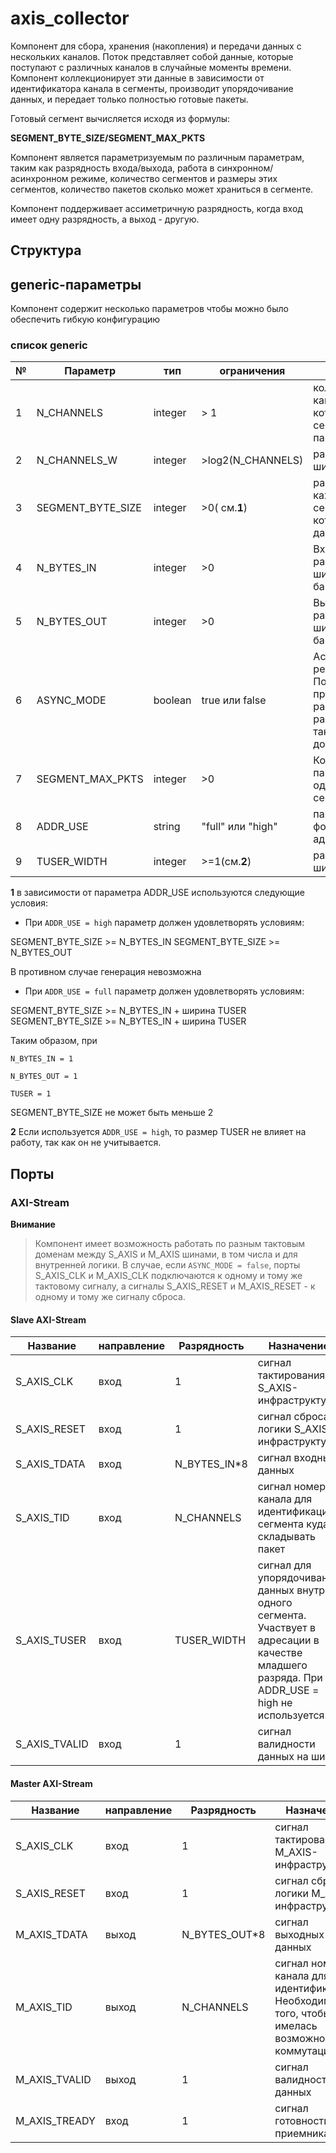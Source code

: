 # axis_collector

Компонент для сбора, хранения (накопления) и передачи данных с нескольких каналов. Поток представляет собой данные, которые поступают с различных каналов в случайные моменты времени. Компонент коллекционирует эти данные в зависимости от идентификатора канала в сегменты, производит упорядочивание данных, и передает только полностью готовые пакеты.

Готовый сегмент вычисляется исходя из формулы:

**SEGMENT_BYTE_SIZE/SEGMENT_MAX_PKTS**

Компонент является параметризуемым по различным параметрам, таким как разрядность входа/выхода, работа в синхронном/асинхронном режиме, количество сегментов и размеры этих сегментов, количество пакетов сколько может храниться в сегменте. 

Компонент поддерживает ассиметричную разрядность, когда вход имеет одну разрядность, а выход - другую. 

## Структура

## generic-параметры

Компонент содержит несколько параметров чтобы можно было обеспечить гибкую конфигурацию

### список generic

№ | Параметр | тип | ограничения | описание
--|----------|-----|-------------|---------
1 | N_CHANNELS | integer | > 1 |количество каналов на которые сегментируется память
2 | N_CHANNELS_W | integer | >log2(N_CHANNELS) | разрядность шины TID
3 | SEGMENT_BYTE_SIZE | integer | >0( см.**1**) | размер каждого сегмента, который хранит данные
4 | N_BYTES_IN | integer | >0 | Входная разрядность шины данных в байтах
5 | N_BYTES_OUT | integer | >0 | Выходная разрядность шины данных в байтах
6 | ASYNC_MODE | boolean | true или false |Асинхронный режим. Позволяет производить работу в разных тактовых доменах
7 | SEGMENT_MAX_PKTS | integer | >0 |Количество пакетов внутри одного сегмента
8 | ADDR_USE | string | "full" или "high" |параметр формирования адресации
9 | TUSER_WIDTH | integer | >=1(см.**2**) | разрядность шины TUSER

**1** в зависимости от параметра ADDR_USE используются следующие условия:
- При `ADDR_USE = high` параметр должен удовлетворять условиям:

SEGMENT_BYTE_SIZE >= N_BYTES_IN 
SEGMENT_BYTE_SIZE >= N_BYTES_OUT

В противном случае генерация невозможна

- При `ADDR_USE = full` параметр должен удовлетворять условиям:

SEGMENT_BYTE_SIZE >= N_BYTES_IN + ширина TUSER
SEGMENT_BYTE_SIZE >= N_BYTES_IN + ширина TUSER

Таким образом, при 

`N_BYTES_IN = 1` 

`N_BYTES_OUT = 1`

`TUSER = 1`

SEGMENT_BYTE_SIZE не может быть меньше 2

**2** Если используется `ADDR_USE = high`, то размер TUSER не влияет на работу, так как он не учитывается. 


## Порты

### AXI-Stream 

**Внимание**
> Компонент имеет возможность работать по разным тактовым доменам между S_AXIS и M_AXIS шинами, в том числа и для внутренней логики. В случае, если `ASYNC_MODE = false`, порты S_AXIS_CLK и M_AXIS_CLK подключаются к одному и тому же тактовому сигналу, а сигналы S_AXIS_RESET и M_AXIS_RESET - к одному и тому же сигналу сброса. 

#### Slave AXI-Stream 
Название | направление |Разрядность | Назначение
---------|-------------|------------|-----------
S_AXIS_CLK | вход | 1 | сигнал тактирования S_AXIS-инфраструктуры
S_AXIS_RESET | вход | 1 | сигнал сброса логики S_AXIS-инфраструктуры
S_AXIS_TDATA | вход | N_BYTES_IN*8 | сигнал входных данных
S_AXIS_TID | вход |N_CHANNELS | сигнал номера канала для идентификации сегмента куда складывать пакет
S_AXIS_TUSER | вход | TUSER_WIDTH | сигнал для упорядочивания данных внутри одного сегмента. Участвует в адресации в качестве младшего разряда. При ADDR_USE = high не используется. 
S_AXIS_TVALID| вход | 1 | сигнал валидности данных на шине


#### Master AXI-Stream
Название | направление | Разрядность | Назначение
---------|-------------|-------------|-----------
S_AXIS_CLK | вход | 1 | сигнал тактирования M_AXIS-инфраструктуры
S_AXIS_RESET | вход | 1 | сигнал сброса логики M_AXIS-инфраструктуры
M_AXIS_TDATA | выход | N_BYTES_OUT*8 | сигнал выходных данных
M_AXIS_TID | выход | N_CHANNELS | сигнал номер канала для идентификации. Необходим для того, чтобы имелась возможность коммутации
M_AXIS_TVALID | выход | 1 | сигнал валидности данных 
M_AXIS_TREADY | вход | 1 | сигнал готовности приемника


